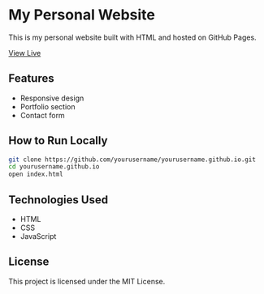# My Personal Website

This is my personal website built with HTML and hosted on GitHub Pages.

[View Live](https://yourusername.github.io/)

## Features

- Responsive design
- Portfolio section
- Contact form

## How to Run Locally

```bash
git clone https://github.com/yourusername/yourusername.github.io.git
cd yourusername.github.io
open index.html
```

## Technologies Used

- HTML
- CSS
- JavaScript

## License

This project is licensed under the MIT License.
